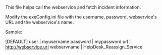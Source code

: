 This file helps call the webservice and fetch incident information.

Modify the exeConfig.ini file with the username, password, webservice's URL and the webservice's name.

Sample:

[DEFAULT]
user | myusername
password | mypassword
url | http://webservice.url
webservname | HelpDesk_Reassign_Service


